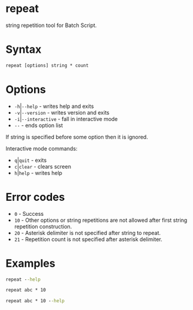 # repeat

string repetition tool for Batch Script.

# Syntax
```bat
repeat [options] string * count
```

# Options
- `-h`|`--help` - writes help and exits
- `-v`|`--version` - writes version and exits
- `-i`|`--interactive` - fall in interactive mode
- `--` - ends option list

If string is specified before some option then it is ignored.

Interactive mode commands:
- `q`|`quit` - exits
- `c`|`clear` - clears screen
- `h`|`help` - writes help

# Error codes
- `0` - Success
- `10` - Other options or string repetitions are not allowed after first string repetition construction.
- `20` - Asterisk delimiter is not specified after string to repeat.
- `21` - Repetition count is not specified after asterisk delimiter.

# Examples
```bat
repeat --help
```
```bat
repeat abc * 10
```
```bat
repeat abc * 10 --help
```
